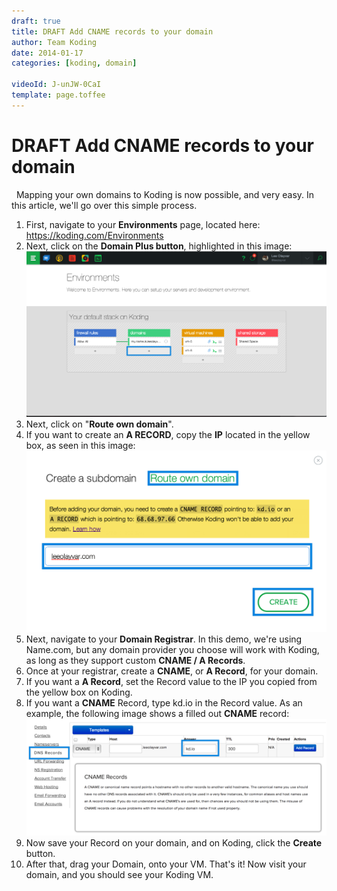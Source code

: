 ```yaml
---
draft: true
title: DRAFT Add CNAME records to your domain
author: Team Koding
date: 2014-01-17
categories: [koding, domain]

videoId: J-unJW-0CaI
template: page.toffee
---
```


# DRAFT Add CNAME records to your domain

  Mapping your own domains to Koding is now possible, and very easy. In this 
article, we'll go over this simple process.  

  1. First, navigate to your **Environments** page, located here: <https://koding.com/Environments>
  2. Next, click on the **Domain Plus button**, highlighted in this 
  image:![cname-01-domain-plus](cname-01-domain-plus.png)
  3. Next, click on "**Route own domain**".
  4. If you want to create an **A RECORD**, copy the **IP** located in the 
  yellow box, as seen in this image: ![cname-02-route](cname-02-route.png)
  5. Next, navigate to your **Domain Registrar**. In this demo, we're using Name.com, but any domain provider you choose will work with Koding, as long as they support custom **CNAME / A Records**.
  6. Once at your registrar, create a **CNAME**, or **A Record**, for your domain.
  7. If you want a **A Record**, set the Record value to the IP you copied from the yellow box on Koding.
  8. If you want a **CNAME** Record, type kd.io in the Record value. As an 
  example, the following image shows a filled out **CNAME** record: 
![cname-03-namedotcom](cname-03-namedotcom.png)
  9. Now save your Record on your domain, and on Koding, click the **Create** button.
  10. After that, drag your Domain, onto your VM.
That's it! Now visit your domain, and you should see your Koding VM.
